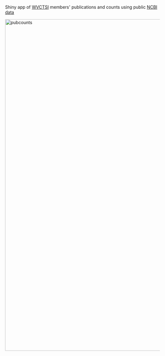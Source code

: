 Shiny app of [WVCTSI](https://www.wvctsi.org) members' publications and counts using public [NCBI data](https://www.ncbi.nlm.nih.gov/home/develop/api/)

<img width="1079" alt="pubcounts" src="https://github.com/drabhikroy/shiny-apps/assets/9486864/b558fb65-373b-48d3-aa30-4a0a88c46f59">
